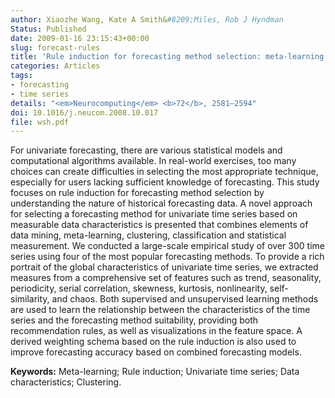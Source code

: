 ```yaml
---
author: Xiaozhe Wang, Kate A Smith&#8209;Miles, Rob J Hyndman
Status: Published
date: 2009-01-16 23:15:43+00:00
slug: forecast-rules
title: 'Rule induction for forecasting method selection: meta-learning the characteristics of univariate time series'
categories: Articles
tags:
- forecasting
- time series
details: "<em>Neurocomputing</em> <b>72</b>, 2581–2594"
doi: 10.1016/j.neucom.2008.10.017
file: wsh.pdf
---
```


For univariate forecasting, there are various statistical models and computational algorithms available. In real-world exercises, too many choices can create difficulties in selecting the most appropriate technique, especially for users lacking sufficient knowledge of forecasting. This study focuses on rule induction for forecasting method selection by understanding the nature of historical forecasting data. A novel approach for selecting a forecasting method for univariate time series based on measurable data characteristics is presented that combines elements of data mining, meta-learning, clustering, classification and statistical measurement. We conducted a large-scale empirical study of over 300 time series using four of the most popular forecasting methods. To provide a rich portrait of the global characteristics of univariate time series, we extracted measures from a comprehensive set of features such as trend, seasonality, periodicity, serial correlation, skewness, kurtosis, nonlinearity, self-similarity, and chaos. Both supervised and unsupervised learning methods are used to learn the relationship between the characteristics of the time series and the forecasting method suitability, providing both recommendation rules, as well as visualizations in the feature space. A derived weighting schema based on the rule induction is also used to improve forecasting accuracy based on combined forecasting models.

**Keywords:** Meta-learning; Rule induction; Univariate time series; Data characteristics; Clustering.
